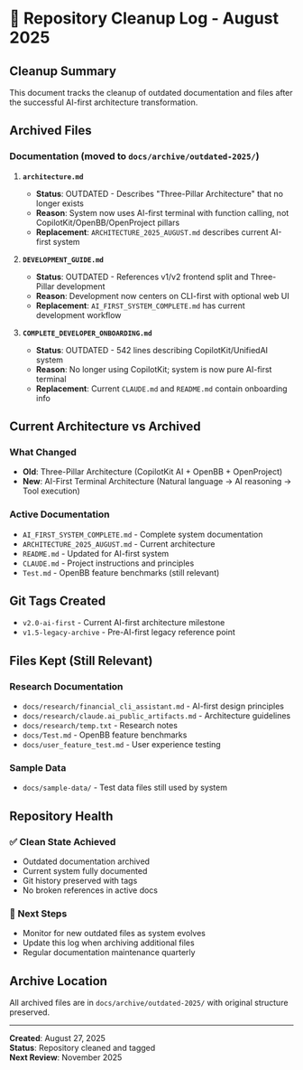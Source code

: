 # 🧹 Repository Cleanup Log - August 2025

## Cleanup Summary

This document tracks the cleanup of outdated documentation and files after the successful AI-first architecture transformation.

## Archived Files

### Documentation (moved to `docs/archive/outdated-2025/`)

1. **`architecture.md`** 
   - **Status**: OUTDATED - Describes "Three-Pillar Architecture" that no longer exists
   - **Reason**: System now uses AI-first terminal with function calling, not CopilotKit/OpenBB/OpenProject pillars
   - **Replacement**: `ARCHITECTURE_2025_AUGUST.md` describes current AI-first system

2. **`DEVELOPMENT_GUIDE.md`**
   - **Status**: OUTDATED - References v1/v2 frontend split and Three-Pillar development
   - **Reason**: Development now centers on CLI-first with optional web UI
   - **Replacement**: `AI_FIRST_SYSTEM_COMPLETE.md` has current development workflow

3. **`COMPLETE_DEVELOPER_ONBOARDING.md`**
   - **Status**: OUTDATED - 542 lines describing CopilotKit/UnifiedAI system 
   - **Reason**: No longer using CopilotKit; system is now pure AI-first terminal
   - **Replacement**: Current `CLAUDE.md` and `README.md` contain onboarding info

## Current Architecture vs Archived

### What Changed
- **Old**: Three-Pillar Architecture (CopilotKit AI + OpenBB + OpenProject)
- **New**: AI-First Terminal Architecture (Natural language → AI reasoning → Tool execution)

### Active Documentation
- `AI_FIRST_SYSTEM_COMPLETE.md` - Complete system documentation
- `ARCHITECTURE_2025_AUGUST.md` - Current architecture 
- `README.md` - Updated for AI-first system
- `CLAUDE.md` - Project instructions and principles
- `Test.md` - OpenBB feature benchmarks (still relevant)

## Git Tags Created

- `v2.0-ai-first` - Current AI-first architecture milestone
- `v1.5-legacy-archive` - Pre-AI-first legacy reference point

## Files Kept (Still Relevant)

### Research Documentation
- `docs/research/financial_cli_assistant.md` - AI-first design principles
- `docs/research/claude.ai_public_artifacts.md` - Architecture guidelines  
- `docs/research/temp.txt` - Research notes
- `docs/Test.md` - OpenBB feature benchmarks
- `docs/user_feature_test.md` - User experience testing

### Sample Data
- `docs/sample-data/` - Test data files still used by system

## Repository Health

### ✅ Clean State Achieved
- Outdated documentation archived
- Current system fully documented
- Git history preserved with tags
- No broken references in active docs

### 🔄 Next Steps
- Monitor for new outdated files as system evolves
- Update this log when archiving additional files
- Regular documentation maintenance quarterly

## Archive Location

All archived files are in `docs/archive/outdated-2025/` with original structure preserved.

---

**Created**: August 27, 2025  
**Status**: Repository cleaned and tagged  
**Next Review**: November 2025